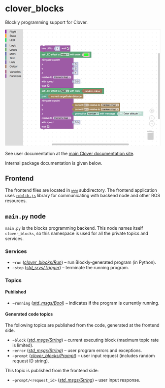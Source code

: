 # clover_blocks

Blockly programming support for Clover.

<img src="screenshot.png" width=700>

See user documentation at the [main Clover documentation site](https://clover.coex.tech/en/blocks.html).

Internal package documentation is given below.

## Frontend

The frontend files are located in [`www`](./www/) subdirectory. The frontend application uses [`roblib.js`](http://wiki.ros.org/roslibjs) library for communicating with backend node and other ROS resources.

## `main.py` node

`main.py` is the blocks programming backend. This node names itself `clover_blocks`, so this namespace is used for all the private topics and services.

### Services

* `~run` ([*clover_blocks/Run*](srv/Run.srv)) – run Blockly-generated program (in Python).
* `~stop` ([*std_srvs/Trigger*](http://docs.ros.org/melodic/api/std_srvs/html/srv/Trigger.html)) – terminate the running program.

### Topics

#### Published

* `~running` ([*std_msgs/Bool*](http://docs.ros.org/melodic/api/std_msgs/html/msg/Bool.html)) – indicates if the program is currently running.

#### Generated code topics

The following topics are published from the code, generated at the frontend side.

* `~block` ([*std_msgs/String*](http://docs.ros.org/melodic/api/std_msgs/html/msg/String.html)) – current executing block (maximum topic rate is limited).
* `~error` ([*std_msgs/String*](http://docs.ros.org/melodic/api/std_msgs/html/msg/String.html)) – user program errors and exceptions.
* `~prompt` ([*clover_blocks/Prompt*](msg/Prompt.msg)) – user input request (includes random request ID string).

This topic is published from the frontend side:

* `~prompt/<request_id>` ([*std_msgs/String*](http://docs.ros.org/melodic/api/std_msgs/html/msg/String.html)) – user input response.
